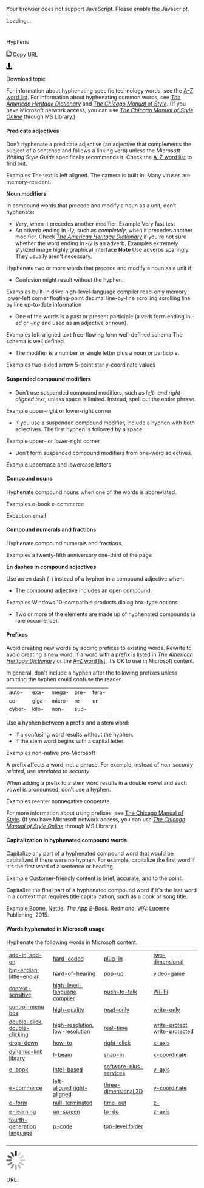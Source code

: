 ﻿Your browser does not support JavaScript. Please enable the Javascript.

Loading...

# 

Hyphens

![Copy URL](media/hyphens/Copy.png)
Copy URL

![Download](media/hyphens/Download.png)

Download topic

For information about hyphenating specific technology words, see the [A–Z word list](https://worldready.cloudapp.net/Styleguide/Read?id=2700&topicid=25512). For information about hyphenating common words, see [*The American Heritage Dictionary*](https://ahdictionary.com/) and [*The Chicago Manual of Style*](http://www.chicagomanualofstyle.org/home.html). (If you have Microsoft network access, you can use *[The Chicago Manual of Style Online](http://aka.ms/mslibrary/cms)* through MS Library.)

#### 

#### **Predicate adjectives**

Don't hyphenate a predicate adjective (an adjective that complements the subject of a sentence and follows a linking verb) unless the *Microsoft Writing Style Guide* specifically recommends it. Check the [A–Z word list](https://worldready.cloudapp.net/Styleguide/Read?id=2700&topicid=25512) to find out.

Examples
The text is left aligned.
The camera is built in.
Many viruses are memory-resident.

**Noun modifiers**

In compound words that precede and modify a noun as a unit, don’t hyphenate:

  - *Very*, when it precedes another modifier.
    Example Very fast test
  - An adverb ending in *-ly*, such as *completely*, when it precedes another modifier. Check [*The American Heritage Dictionary*](https://ahdictionary.com/) if you're not sure whether the word ending in *-ly* is an adverb.
    Examples
    extremely stylized image
    highly graphical interface
    **Note** Use adverbs sparingly. They usually aren't necessary.

Hyphenate two or more words that precede and modify a noun as a unit if:

  - Confusion might result without the hyphen.

Examples
built-in drive 
high-level-language compiler 
read-only memory 
lower-left corner 
floating-point decimal 
line-by-line scrolling 
scrolling line by line
up-to-date information

  - One of the words is a past or present participle (a verb form ending in *-ed* or -*ing* and used as an adjective or noun).

Examples
left-aligned text 
free-flowing form
well-defined schema
The schema is well defined.

  - The modifier is a number or single letter plus a noun or participle.

Examples
two-sided arrow 
5-point star 
y-coordinate values

#### **Suspended compound modifiers**

  - Don’t use suspended compound modifiers, such as *left- and right-aligned text*, unless space is limited. Instead, spell out the entire phrase.

Example upper-right or lower-right corner

  - If you use a suspended compound modifier, include a hyphen with both adjectives. The first hyphen is followed by a space.

Example upper- or lower-right corner

  - Don’t form suspended compound modifiers from one-word adjectives. 

Example uppercase and lowercase letters

#### Compound nouns

Hyphenate compound nouns when one of the words is abbreviated.

Examples
e-book
e-commerce

Exception email

#### **Compound numerals and fractions**

Hyphenate compound numerals and fractions.

Examples 
a twenty-fifth anniversary
one-third of the page

**En dashes in compound adjectives**

Use an en dash (–) instead of a hyphen in a compound adjective when:

  - The compound adjective includes an open compound.

Examples
Windows 10–compatible products 
dialog box–type options

  - Two or more of the elements are made up of hyphenated compounds (a rare occurrence). 

#### 

#### **Prefixes**

Avoid creating new words by adding prefixes to existing words. Rewrite to avoid creating a new word. If a word with a prefix is listed in [*The American Heritage Dictionary*](https://ahdictionary.com/) or the [A–Z word list](https://worldready.cloudapp.net/Styleguide/Read?id=2700&topicid=25512), it’s OK to use in Microsoft content. 

In general, don’t include a hyphen after the following prefixes unless omitting the hyphen could confuse the reader.

|        |       |        |      |       |
| ------ | ----- | ------ | ---- | ----- |
| auto-  | exa-  | mega-  | pre- | tera- |
| co-    | giga- | micro- | re-  | un-   |
| cyber- | kilo- | non-   | sub- |       |

Use a hyphen between a prefix and a stem word:

  - If a confusing word results without the hyphen.
  - If the stem word begins with a capital letter. 

Examples
non-native
pro-Microsoft

A prefix affects a word, not a phrase. For example, instead of *non-security related*, use *unrelated to security*.

When adding a prefix to a stem word results in a double vowel and each vowel is pronounced, don’t use a hyphen. 

Examples
reenter
nonnegative
cooperate

For more information about using prefixes, see [The Chicago Manual of Style](http://www.chicagomanualofstyle.org/home.html). (If you have Microsoft network access, you can use *[The Chicago Manual of Style Online](http://aka.ms/mslibrary/cms)* through MS Library.)

#### **Capitalization in hyphenated compound words**

Capitalize
any part of a hyphenated compound word that would be capitalized
if there were no hyphen. For example, capitalize the first word if
it's the first word of a sentence or heading. 

Example Customer-friendly content is brief, accurate, and to the point. 

Capitalize
the final part of a hyphenated compound word if it's the last word in a
context that requires title capitalization, such as a book or song
title.

Example Boone, Nettie. *The App E-Book.* Redmond, WA: Lucerne Publishing, 2015. 

#### **Words hyphenated in Microsoft usage**

Hyphenate the following words in Microsoft content.

|                                                                                                        |                                                                                                                                                                                                                                                       |                                                                                                                                                                                                                                                 |                                                                                                         |
| ------------------------------------------------------------------------------------------------------ | ----------------------------------------------------------------------------------------------------------------------------------------------------------------------------------------------------------------------------------------------------- | ----------------------------------------------------------------------------------------------------------------------------------------------------------------------------------------------------------------------------------------------- | ------------------------------------------------------------------------------------------------------- |
| [add-in, add-on](https://worldready.cloudapp.net/Styleguide/Read?id=2700&topicid=28773)                | [hard-coded](https://worldready.cloudapp.net/Styleguide/Read?id=2700&topicid=28805)                                                                                                                                                                   | [plug-in](https://worldready.cloudapp.net/Styleguide/Read?id=2700&topicid=28828)                                                                                                                                                                | [two-dimensional](https://worldready.cloudapp.net/Styleguide/Read?id=2700&topicid=28846)                |
| [big-endian, little-endian](https://worldready.cloudapp.net/Styleguide/Read?id=2700&topicid=28775)     | [hard-of-hearing](https://worldready.cloudapp.net/Styleguide/Read?id=2700&topicid=28806)                                                                                                                                                              | [pop-up](https://worldready.cloudapp.net/Styleguide/Read?id=2700&topicid=28831)                                                                                                                                                                 | [video-game](https://worldready.cloudapp.net/Styleguide/Read?id=2700&topicid=28853)                     |
| [context-sensitive](https://worldready.cloudapp.net/Styleguide/Read?id=2700&topicid=28778)             | [high-level-language compiler](https://worldready.cloudapp.net/Styleguide/Read?id=2700&topicid=28807)                                                                                                                                                 | [push-to-talk](https://worldready.cloudapp.net/Styleguide/Read?id=2700&topicid=28835)                                                                                                                                                           | [Wi-Fi](https://worldready.cloudapp.net/Styleguide/Read?id=2700&topicid=28855)                          |
| [control-menu box](https://worldready.cloudapp.net/Styleguide/Read?id=2700&topicid=28779)              | [high-quality](https://worldready.cloudapp.net/Styleguide/Read?id=2700&topicid=28808)                                                                                                                                                                 | [read-only](https://worldready.cloudapp.net/Styleguide/Read?id=2700&topicid=28837)                                                                                                                                                              | [write-only](https://worldready.cloudapp.net/Styleguide/Read?id=2700&topicid=28857)                     |
| [double-click, double-clicking](https://worldready.cloudapp.net/Styleguide/Read?id=2700&topicid=28782) | [high-resolution, low-resolution](https://worldready.cloudapp.net/Styleguide/Read?id=2700&topicid=28809)                                                                                                                                              | [real-time](https://worldready.cloudapp.net/Styleguide/Read?id=2700&topicid=35664)                                                                                                                                                              | [write-protect, write-protected](https://worldready.cloudapp.net/Styleguide/Read?id=2700&topicid=28856) |
| [drop-down](https://worldready.cloudapp.net/Styleguide/Read?id=2700&topicid=28800)                     | [how-to](https://worldready.cloudapp.net/Styleguide/Read?id=2700&topicid=28811)                                                                                                                                                                       | [right-click](https://worldready.cloudapp.net/Styleguide/Read?id=2700&topicid=28838)                                                                                                                                                            | [x-axis](https://worldready.cloudapp.net/Styleguide/Read?id=2700&topicid=28858)                         |
| [dynamic-link library](https://worldready.cloudapp.net/Styleguide/Read?id=2700&topicid=28801)          | [I-beam](https://worldready.cloudapp.net/Styleguide/Read?id=2700&topicid=28812)                                                                                                                                                                       | [snap-in](https://worldready.cloudapp.net/Styleguide/Read?id=2700&topicid=28839)                                                                                                                                                                | [x-coordinate](https://worldready.cloudapp.net/Styleguide/Read?id=2700&topicid=28859)                   |
| [e-book](https://worldready.cloudapp.net/Styleguide/Read?id=2700&topicid=33668)                        | [Intel-based](https://worldready.cloudapp.net/Styleguide/Read?id=2700&topicid=28813)                                                                                                                                                                  | [software-plus-services](https://worldready.cloudapp.net/Styleguide/Read?id=2700&topicid=28840)                                                                                                                                                 | [y-axis](https://worldready.cloudapp.net/Styleguide/Read?id=2700&topicid=28860)                         |
| [e-commerce](https://worldready.cloudapp.net/Styleguide/Read?id=2700&topicid=33669)                    | [left-aligned](https://worldready.cloudapp.net/Styleguide/Read?id=2700&topicid=28817)[,](https://worldready.cloudapp.net/Styleguide/Read?id=2700&topicid=28817)[right-aligned](https://worldready.cloudapp.net/Styleguide/Read?id=2700&topicid=28817) | [three-dimensional](https://worldready.cloudapp.net/Styleguide/Read?id=2700&topicid=28784)[,](https://worldready.cloudapp.net/Styleguide/Read?id=2700&topicid=28784)[3D](https://worldready.cloudapp.net/Styleguide/Read?id=2700&topicid=28784) | [y-coordinate](https://worldready.cloudapp.net/Styleguide/Read?id=2700&topicid=28861)                   |
| [e-form](https://worldready.cloudapp.net/Styleguide/Read?id=2700&topicid=28823)                        | [null-terminated](https://worldready.cloudapp.net/Styleguide/Read?id=2700&topicid=28821)                                                                                                                                                              | [time-out](https://worldready.cloudapp.net/Styleguide/Read?id=2700&topicid=28714)                                                                                                                                                               | [z-](https://worldready.cloudapp.net/Styleguide/Read?id=2700&topicid=28862)                             |
| [e-learning](https://worldready.cloudapp.net/Styleguide/Read?id=2700&topicid=28824)                    | [on-screen](https://worldready.cloudapp.net/Styleguide/Read?id=2700&topicid=28827)                                                                                                                                                                    | [to-do](https://worldready.cloudapp.net/Styleguide/Read?id=2700&topicid=35495)                                                                                                                                                                  | [z-axis](https://worldready.cloudapp.net/Styleguide/Read?id=2700&topicid=28863)                         |
| [fourth-generation language](https://worldready.cloudapp.net/Styleguide/Read?id=2700&topicid=28826)    | [p-code](https://worldready.cloudapp.net/Styleguide/Read?id=2700&topicid=28822)                                                                                                                                                                       | [top-level folder](https://worldready.cloudapp.net/Styleguide/Read?id=2700&topicid=28844)                                                                                                                                                       |                                                                                                         |
|                                                                                                        |                                                                                                                                                                                                                                                       |                                                                                                                                                                                                                                                 |                                                                                                         |
|                                                                                                        |                                                                                                                                                                                                                                                       |                                                                                                                                                                                                                                                 |                                                                                                         |
|                                                                                                        |                                                                                                                                                                                                                                                       |                                                                                                                                                                                                                                                 |                                                                                                         |
|                                                                                                        |                                                                                                                                                                                                                                                       |                                                                                                                                                                                                                                                 |                                                                                                         |

![In progress](media/hyphens/activity-large.gif)

URL :
